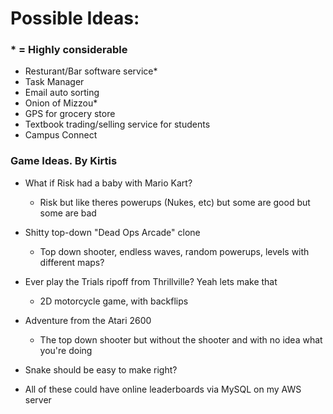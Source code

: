 
# Possible Ideas: 
### * = Highly considerable
* Resturant/Bar software service*
* Task Manager
*  Email auto sorting
* Onion of Mizzou*
* GPS for grocery store
* Textbook trading/selling service for students
* Campus Connect

### Game Ideas. By Kirtis
* What if Risk had a baby with Mario Kart?
  - Risk but like theres powerups (Nukes, etc) but some are good but some are bad
* Shitty top-down "Dead Ops Arcade" clone
  - Top down shooter, endless waves, random powerups, levels with different maps?
* Ever play the Trials ripoff from Thrillville? Yeah lets make that
  - 2D motorcycle game, with backflips
* Adventure from the Atari 2600
  - The top down shooter but without the shooter and with no idea what you're doing
* Snake should be easy to make right?

* All of these could have online leaderboards via MySQL on my AWS server
